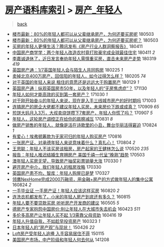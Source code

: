 [房产语料库索引](../../README.md)  > [房产_年轻人](房产_年轻人.md)
====
> [back](../README.md)

- [楼市最新：80%的年轻人都可以从父辈继承房产，为何还要买房呢](http://jkwz.applinzi.com/ittc/7098883576047338513.html#%E6%A5%BC%E5%B8%82%E6%9C%80%E6%96%B0%EF%BC%9A80%25%E7%9A%84%E5%B9%B4%E8%BD%BB%E4%BA%BA%E9%83%BD%E5%8F%AF%E4%BB%A5%E4%BB%8E%E7%88%B6%E8%BE%88%E7%BB%A7%E6%89%BF%E6%88%BF%E4%BA%A7%EF%BC%8C%E4%B8%BA%E4%BD%95%E8%BF%98%E8%A6%81%E4%B9%B0%E6%88%BF%E5%91%A2) 180503  
- [楼市最新：80%的年轻人都可以从父辈继承房产，为何还要买房呢？](http://jkwz.applinzi.com/ittc/7098815129913394182.html#%E6%A5%BC%E5%B8%82%E6%9C%80%E6%96%B0%EF%BC%9A80%25%E7%9A%84%E5%B9%B4%E8%BD%BB%E4%BA%BA%E9%83%BD%E5%8F%AF%E4%BB%A5%E4%BB%8E%E7%88%B6%E8%BE%88%E7%BB%A7%E6%89%BF%E6%88%BF%E4%BA%A7%EF%BC%8C%E4%B8%BA%E4%BD%95%E8%BF%98%E8%A6%81%E4%B9%B0%E6%88%BF%E5%91%A2%EF%BC%9F) 180503  
- [买房的年轻人更懂生活？腾讯发布《房产行业人群洞察报告》](http://jkwz.applinzi.com/ittc/7090769157970985990.html#%E4%B9%B0%E6%88%BF%E7%9A%84%E5%B9%B4%E8%BD%BB%E4%BA%BA%E6%9B%B4%E6%87%82%E7%94%9F%E6%B4%BB%EF%BC%9F%E8%85%BE%E8%AE%AF%E5%8F%91%E5%B8%83%E3%80%8A%E6%88%BF%E4%BA%A7%E8%A1%8C%E4%B8%9A%E4%BA%BA%E7%BE%A4%E6%B4%9E%E5%AF%9F%E6%8A%A5%E5%91%8A%E3%80%8B) 180411  
- [中国房产商学学：两个年轻人改造农村竟打败豪宅成全球最佳住宅](http://jkwz.applinzi.com/ittc/7090687262453138448.html#%E4%B8%AD%E5%9B%BD%E6%88%BF%E4%BA%A7%E5%95%86%E5%AD%A6%E5%AD%A6%EF%BC%9A%E4%B8%A4%E4%B8%AA%E5%B9%B4%E8%BD%BB%E4%BA%BA%E6%94%B9%E9%80%A0%E5%86%9C%E6%9D%91%E7%AB%9F%E6%89%93%E8%B4%A5%E8%B1%AA%E5%AE%85%E6%88%90%E5%85%A8%E7%90%83%E6%9C%80%E4%BD%B3%E4%BD%8F%E5%AE%85) 180411 *2* 
- [李嘉诚退休了，近日发言奉劝年轻人需慎重买房，直击未来房产走势](http://jkwz.applinzi.com/ittc/7082260843071013905.html#%E6%9D%8E%E5%98%89%E8%AF%9A%E9%80%80%E4%BC%91%E4%BA%86%EF%BC%8C%E8%BF%91%E6%97%A5%E5%8F%91%E8%A8%80%E5%A5%89%E5%8A%9D%E5%B9%B4%E8%BD%BB%E4%BA%BA%E9%9C%80%E6%85%8E%E9%87%8D%E4%B9%B0%E6%88%BF%EF%BC%8C%E7%9B%B4%E5%87%BB%E6%9C%AA%E6%9D%A5%E6%88%BF%E4%BA%A7%E8%B5%B0%E5%8A%BF) 180319 *419* 
- [英国房产通：1/7英国年轻人会与陌生人共同购房](http://jkwz.applinzi.com/ittc/7073978624250479627.html#%E8%8B%B1%E5%9B%BD%E6%88%BF%E4%BA%A7%E9%80%9A%EF%BC%9A1%2F7%E8%8B%B1%E5%9B%BD%E5%B9%B4%E8%BD%BB%E4%BA%BA%E4%BC%9A%E4%B8%8E%E9%99%8C%E7%94%9F%E4%BA%BA%E5%85%B1%E5%90%8C%E8%B4%AD%E6%88%BF) 180225 *1* 
- [卖掉北京400万房产，回信阳的年轻人，如今过得怎么样？](http://jkwz.applinzi.com/ittc/7066641606168282123.html#%E5%8D%96%E6%8E%89%E5%8C%97%E4%BA%AC400%E4%B8%87%E6%88%BF%E4%BA%A7%EF%BC%8C%E5%9B%9E%E4%BF%A1%E9%98%B3%E7%9A%84%E5%B9%B4%E8%BD%BB%E4%BA%BA%EF%BC%8C%E5%A6%82%E4%BB%8A%E8%BF%87%E5%BE%97%E6%80%8E%E4%B9%88%E6%A0%B7%EF%BC%9F) 180205 *74* 
- [对于英国的年轻人来说 租住的意愿还是远远大于购置房产](http://jkwz.applinzi.com/ittc/7063701110257091594.html#%E5%AF%B9%E4%BA%8E%E8%8B%B1%E5%9B%BD%E7%9A%84%E5%B9%B4%E8%BD%BB%E4%BA%BA%E6%9D%A5%E8%AF%B4+%E7%A7%9F%E4%BD%8F%E7%9A%84%E6%84%8F%E6%84%BF%E8%BF%98%E6%98%AF%E8%BF%9C%E8%BF%9C%E5%A4%A7%E4%BA%8E%E8%B4%AD%E7%BD%AE%E6%88%BF%E4%BA%A7) 180129 *1* 
- [英国房产通｜纵观英国房市50年，以及年轻人的“无房焦虑症”？](http://jkwz.applinzi.com/ittc/7041452789463516176.html#%E8%8B%B1%E5%9B%BD%E6%88%BF%E4%BA%A7%E9%80%9A%EF%BD%9C%E7%BA%B5%E8%A7%82%E8%8B%B1%E5%9B%BD%E6%88%BF%E5%B8%8250%E5%B9%B4%EF%BC%8C%E4%BB%A5%E5%8F%8A%E5%B9%B4%E8%BD%BB%E4%BA%BA%E7%9A%84%E2%80%9C%E6%97%A0%E6%88%BF%E7%84%A6%E8%99%91%E7%97%87%E2%80%9D%EF%BC%9F) 171130  
- [年轻人如何才能高效的买到第一套房产？](http://jkwz.applinzi.com/ittc/7030188756815053841.html#%E5%B9%B4%E8%BD%BB%E4%BA%BA%E5%A6%82%E4%BD%95%E6%89%8D%E8%83%BD%E9%AB%98%E6%95%88%E7%9A%84%E4%B9%B0%E5%88%B0%E7%AC%AC%E4%B8%80%E5%A5%97%E6%88%BF%E4%BA%A7%EF%BC%9F) 171030 *1* 
- [对于刚开始奋斗的年轻人来说，现在是入手三线城市房产的好时期吗](http://jkwz.applinzi.com/ittc/7020102775634134033.html#%E5%AF%B9%E4%BA%8E%E5%88%9A%E5%BC%80%E5%A7%8B%E5%A5%8B%E6%96%97%E7%9A%84%E5%B9%B4%E8%BD%BB%E4%BA%BA%E6%9D%A5%E8%AF%B4%EF%BC%8C%E7%8E%B0%E5%9C%A8%E6%98%AF%E5%85%A5%E6%89%8B%E4%B8%89%E7%BA%BF%E5%9F%8E%E5%B8%82%E6%88%BF%E4%BA%A7%E7%9A%84%E5%A5%BD%E6%97%B6%E6%9C%9F%E5%90%97) 171003  
- [连搞房产的房企大佬都不建议年轻人买房，未来房价下跌或成真？](http://jkwz.applinzi.com/ittc/7011233624383554576.html#%E8%BF%9E%E6%90%9E%E6%88%BF%E4%BA%A7%E7%9A%84%E6%88%BF%E4%BC%81%E5%A4%A7%E4%BD%AC%E9%83%BD%E4%B8%8D%E5%BB%BA%E8%AE%AE%E5%B9%B4%E8%BD%BB%E4%BA%BA%E4%B9%B0%E6%88%BF%EF%BC%8C%E6%9C%AA%E6%9D%A5%E6%88%BF%E4%BB%B7%E4%B8%8B%E8%B7%8C%E6%88%96%E6%88%90%E7%9C%9F%EF%BC%9F) 170909 *65* 
- [煎饼大妈月入3万，大叔卖烧饼攒下7套房产，年轻人你慌了吗？](http://jkwz.applinzi.com/ittc/7010525605949604880.html#%E7%85%8E%E9%A5%BC%E5%A4%A7%E5%A6%88%E6%9C%88%E5%85%A53%E4%B8%87%EF%BC%8C%E5%A4%A7%E5%8F%94%E5%8D%96%E7%83%A7%E9%A5%BC%E6%94%92%E4%B8%8B7%E5%A5%97%E6%88%BF%E4%BA%A7%EF%BC%8C%E5%B9%B4%E8%BD%BB%E4%BA%BA%E4%BD%A0%E6%85%8C%E4%BA%86%E5%90%97%EF%BC%9F) 170907 *5* 
- [年轻人，这轮房产调控正在给你的肩膀减压](http://jkwz.applinzi.com/ittc/7007893223199212561.html#%E5%B9%B4%E8%BD%BB%E4%BA%BA%EF%BC%8C%E8%BF%99%E8%BD%AE%E6%88%BF%E4%BA%A7%E8%B0%83%E6%8E%A7%E6%AD%A3%E5%9C%A8%E7%BB%99%E4%BD%A0%E7%9A%84%E8%82%A9%E8%86%80%E5%87%8F%E5%8E%8B) 170831 *8* 
- [做房产销售的年轻人，就像是活在诗歌里的小丑，舞台华丽活得窘迫](http://jkwz.applinzi.com/ittc/7005514713956615184.html#%E5%81%9A%E6%88%BF%E4%BA%A7%E9%94%80%E5%94%AE%E7%9A%84%E5%B9%B4%E8%BD%BB%E4%BA%BA%EF%BC%8C%E5%B0%B1%E5%83%8F%E6%98%AF%E6%B4%BB%E5%9C%A8%E8%AF%97%E6%AD%8C%E9%87%8C%E7%9A%84%E5%B0%8F%E4%B8%91%EF%BC%8C%E8%88%9E%E5%8F%B0%E5%8D%8E%E4%B8%BD%E6%B4%BB%E5%BE%97%E7%AA%98%E8%BF%AB) 170824 *1* 
- [有爱心！埃弗顿筹款为无家可归的年轻人购买房产](http://jkwz.applinzi.com/ittc/7002423097192612881.html#%E6%9C%89%E7%88%B1%E5%BF%83%EF%BC%81%E5%9F%83%E5%BC%97%E9%A1%BF%E7%AD%B9%E6%AC%BE%E4%B8%BA%E6%97%A0%E5%AE%B6%E5%8F%AF%E5%BD%92%E7%9A%84%E5%B9%B4%E8%BD%BB%E4%BA%BA%E8%B4%AD%E4%B9%B0%E6%88%BF%E4%BA%A7) 170816  
- [一张房产证，对承德年轻人来说意味着什么？真扎心！](http://jkwz.applinzi.com/ittc/6997938101383857168.html#%E4%B8%80%E5%BC%A0%E6%88%BF%E4%BA%A7%E8%AF%81%EF%BC%8C%E5%AF%B9%E6%89%BF%E5%BE%B7%E5%B9%B4%E8%BD%BB%E4%BA%BA%E6%9D%A5%E8%AF%B4%E6%84%8F%E5%91%B3%E7%9D%80%E4%BB%80%E4%B9%88%EF%BC%9F%E7%9C%9F%E6%89%8E%E5%BF%83%EF%BC%81) 170804 *2* 
- [王思聪：年轻人不该买房该租房，房产起家的王健林怎么说](http://jkwz.applinzi.com/ittc/6969374949046223877.html#%E7%8E%8B%E6%80%9D%E8%81%AA%EF%BC%9A%E5%B9%B4%E8%BD%BB%E4%BA%BA%E4%B8%8D%E8%AF%A5%E4%B9%B0%E6%88%BF%E8%AF%A5%E7%A7%9F%E6%88%BF%EF%BC%8C%E6%88%BF%E4%BA%A7%E8%B5%B7%E5%AE%B6%E7%9A%84%E7%8E%8B%E5%81%A5%E6%9E%97%E6%80%8E%E4%B9%88%E8%AF%B4) 170520 *235* 
- [报告：年轻人推迟结婚生育拥房产 美国千禧一代呈“晚熟”趋势](http://jkwz.applinzi.com/ittc/6963402386017092612.html#%E6%8A%A5%E5%91%8A%EF%BC%9A%E5%B9%B4%E8%BD%BB%E4%BA%BA%E6%8E%A8%E8%BF%9F%E7%BB%93%E5%A9%9A%E7%94%9F%E8%82%B2%E6%8B%A5%E6%88%BF%E4%BA%A7+%E7%BE%8E%E5%9B%BD%E5%8D%83%E7%A6%A7%E4%B8%80%E4%BB%A3%E5%91%88%E2%80%9C%E6%99%9A%E7%86%9F%E2%80%9D%E8%B6%8B%E5%8A%BF) 170503  
- [澳年轻人买房无望，导致房产抽奖彩票销量大涨](http://jkwz.applinzi.com/ittc/6950885055240078340.html#%E6%BE%B3%E5%B9%B4%E8%BD%BB%E4%BA%BA%E4%B9%B0%E6%88%BF%E6%97%A0%E6%9C%9B%EF%BC%8C%E5%AF%BC%E8%87%B4%E6%88%BF%E4%BA%A7%E6%8A%BD%E5%A5%96%E5%BD%A9%E7%A5%A8%E9%94%80%E9%87%8F%E5%A4%A7%E6%B6%A8) 170330 *1* 
- [避开房产中介，我们年轻人的租房攻略](http://jkwz.applinzi.com/ittc/6950785778287379461.html#%E9%81%BF%E5%BC%80%E6%88%BF%E4%BA%A7%E4%B8%AD%E4%BB%8B%EF%BC%8C%E6%88%91%E4%BB%AC%E5%B9%B4%E8%BD%BB%E4%BA%BA%E7%9A%84%E7%A7%9F%E6%88%BF%E6%94%BB%E7%95%A5) 170330  
- [英国房产患不均，智库：年轻人购屋已是梦](http://jkwz.applinzi.com/ittc/6949713377910850564.html#%E8%8B%B1%E5%9B%BD%E6%88%BF%E4%BA%A7%E6%82%A3%E4%B8%8D%E5%9D%87%EF%BC%8C%E6%99%BA%E5%BA%93%EF%BC%9A%E5%B9%B4%E8%BD%BB%E4%BA%BA%E8%B4%AD%E5%B1%8B%E5%B7%B2%E6%98%AF%E6%A2%A6) 170327  
- [领鹰NexHome完成2000万融资，用金融+房产的方式做年轻人的集中公寓](http://jkwz.applinzi.com/ittc/6869865373586949125.html#%E9%A2%86%E9%B9%B0NexHome%E5%AE%8C%E6%88%902000%E4%B8%87%E8%9E%8D%E8%B5%84%EF%BC%8C%E7%94%A8%E9%87%91%E8%9E%8D%2B%E6%88%BF%E4%BA%A7%E7%9A%84%E6%96%B9%E5%BC%8F%E5%81%9A%E5%B9%B4%E8%BD%BB%E4%BA%BA%E7%9A%84%E9%9B%86%E4%B8%AD%E5%85%AC%E5%AF%93) 160824 *2* 
- [一手毕业证 一手房产证！年轻人应该这样买房](http://jkwz.applinzi.com/ittc/6868529070131905540.html#%E4%B8%80%E6%89%8B%E6%AF%95%E4%B8%9A%E8%AF%81+%E4%B8%80%E6%89%8B%E6%88%BF%E4%BA%A7%E8%AF%81%EF%BC%81%E5%B9%B4%E8%BD%BB%E4%BA%BA%E5%BA%94%E8%AF%A5%E8%BF%99%E6%A0%B7%E4%B9%B0%E6%88%BF) 160820 *2* 
- [连洗衣机都发布了，小米的年轻人房产到底还有多久？](http://jkwz.applinzi.com/ittc/6866730737365156868.html#%E8%BF%9E%E6%B4%97%E8%A1%A3%E6%9C%BA%E9%83%BD%E5%8F%91%E5%B8%83%E4%BA%86%EF%BC%8C%E5%B0%8F%E7%B1%B3%E7%9A%84%E5%B9%B4%E8%BD%BB%E4%BA%BA%E6%88%BF%E4%BA%A7%E5%88%B0%E5%BA%95%E8%BF%98%E6%9C%89%E5%A4%9A%E4%B9%85%EF%BC%9F) 160815  
- [年轻人要不要贷款买房 听听房产开发商的建议](http://jkwz.applinzi.com/ittc/6828768041105884165.html#%E5%B9%B4%E8%BD%BB%E4%BA%BA%E8%A6%81%E4%B8%8D%E8%A6%81%E8%B4%B7%E6%AC%BE%E4%B9%B0%E6%88%BF+%E5%90%AC%E5%90%AC%E6%88%BF%E4%BA%A7%E5%BC%80%E5%8F%91%E5%95%86%E7%9A%84%E5%BB%BA%E8%AE%AE) 160505 *5* 
- [德房产专家抱怨中国房价:别让年轻人在大城市失去机会](http://jkwz.applinzi.com/ittc/6824081233411572741.html#%E5%BE%B7%E6%88%BF%E4%BA%A7%E4%B8%93%E5%AE%B6%E6%8A%B1%E6%80%A8%E4%B8%AD%E5%9B%BD%E6%88%BF%E4%BB%B7%3A%E5%88%AB%E8%AE%A9%E5%B9%B4%E8%BD%BB%E4%BA%BA%E5%9C%A8%E5%A4%A7%E5%9F%8E%E5%B8%82%E5%A4%B1%E5%8E%BB%E6%9C%BA%E4%BC%9A) 160423 *511* 
- [多伦多高房产让年轻人买不起 1/3需靠父母资助](http://jkwz.applinzi.com/ittc/6821449017539953668.html#%E5%A4%9A%E4%BC%A6%E5%A4%9A%E9%AB%98%E6%88%BF%E4%BA%A7%E8%AE%A9%E5%B9%B4%E8%BD%BB%E4%BA%BA%E4%B9%B0%E4%B8%8D%E8%B5%B7+1%2F3%E9%9C%80%E9%9D%A0%E7%88%B6%E6%AF%8D%E8%B5%84%E5%8A%A9) 160416 *19* 
- [年轻人升值自我，不如趁早投资房产](http://jkwz.applinzi.com/ittc/6812775194015826948.html#%E5%B9%B4%E8%BD%BB%E4%BA%BA%E5%8D%87%E5%80%BC%E8%87%AA%E6%88%91%EF%BC%8C%E4%B8%8D%E5%A6%82%E8%B6%81%E6%97%A9%E6%8A%95%E8%B5%84%E6%88%BF%E4%BA%A7) 160323 *1* 
- [日本年轻人的“房产观”与现状！](http://jkwz.applinzi.com/ittc/547650611408656164.html#%E6%97%A5%E6%9C%AC%E5%B9%B4%E8%BD%BB%E4%BA%BA%E7%9A%84%E2%80%9C%E6%88%BF%E4%BA%A7%E8%A7%82%E2%80%9D%E4%B8%8E%E7%8E%B0%E7%8A%B6%EF%BC%81) 150426 *22* 
- [Loft房产受年轻人追捧 入手容易居住不菲](http://jkwz.applinzi.com/ittc/547650611385803902.html#Loft%E6%88%BF%E4%BA%A7%E5%8F%97%E5%B9%B4%E8%BD%BB%E4%BA%BA%E8%BF%BD%E6%8D%A7+%E5%85%A5%E6%89%8B%E5%AE%B9%E6%98%93%E5%B1%85%E4%BD%8F%E4%B8%8D%E8%8F%B2) 150115  
- [美国房产市场，中产阶级和年轻人何去何从](http://jkwz.applinzi.com/ittc/547650611379791716.html#%E7%BE%8E%E5%9B%BD%E6%88%BF%E4%BA%A7%E5%B8%82%E5%9C%BA%EF%BC%8C%E4%B8%AD%E4%BA%A7%E9%98%B6%E7%BA%A7%E5%92%8C%E5%B9%B4%E8%BD%BB%E4%BA%BA%E4%BD%95%E5%8E%BB%E4%BD%95%E4%BB%8E) 141208  

